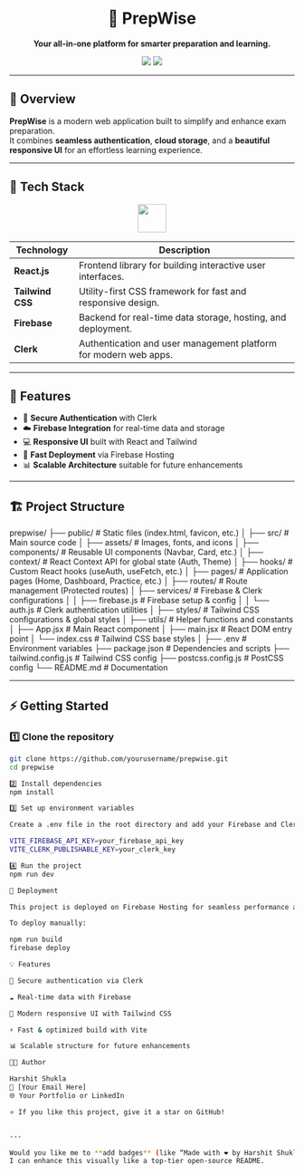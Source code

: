 <h1 align="center">🧠 PrepWise</h1>

<p align="center">
  <b>Your all-in-one platform for smarter preparation and learning.</b>  
</p>

<p align="center">
  <img src="https://img.shields.io/badge/Status-Active-success?style=for-the-badge" />
  <img src="https://img.shields.io/badge/License-MIT-blue?style=for-the-badge" />
</p>

---

## 🚀 Overview

**PrepWise** is a modern web application built to simplify and enhance exam preparation.  
It combines **seamless authentication**, **cloud storage**, and a **beautiful responsive UI** for an effortless learning experience.

---

## 🧩 Tech Stack

<p align="center">
  <img src="https://skillicons.dev/icons?i=react,tailwind,firebase" height="50" />

</p>

| Technology | Description |
|-------------|-------------|
| **React.js** | Frontend library for building interactive user interfaces. |
| **Tailwind CSS** | Utility-first CSS framework for fast and responsive design. |
| **Firebase** | Backend for real-time data storage, hosting, and deployment. |
| **Clerk** | Authentication and user management platform for modern web apps. |

---

## 🌟 Features

- 🔐 **Secure Authentication** with Clerk  
- ☁️ **Firebase Integration** for real-time data and storage  
- 💻 **Responsive UI** built with React and Tailwind  
- 🚀 **Fast Deployment** via Firebase Hosting  
- 📊 **Scalable Architecture** suitable for future enhancements  

---

## 🏗️ Project Structure

prepwise/
├── public/ # Static files (index.html, favicon, etc.)
│
├── src/ # Main source code
│ ├── assets/ # Images, fonts, and icons
│ ├── components/ # Reusable UI components (Navbar, Card, etc.)
│ ├── context/ # React Context API for global state (Auth, Theme)
│ ├── hooks/ # Custom React hooks (useAuth, useFetch, etc.)
│ ├── pages/ # Application pages (Home, Dashboard, Practice, etc.)
│ ├── routes/ # Route management (Protected routes)
│ ├── services/ # Firebase & Clerk configurations
│ │ ├── firebase.js # Firebase setup & config
│ │ └── auth.js # Clerk authentication utilities
│ ├── styles/ # Tailwind CSS configurations & global styles
│ ├── utils/ # Helper functions and constants
│ ├── App.jsx # Main React component
│ ├── main.jsx # React DOM entry point
│ └── index.css # Tailwind CSS base styles
│
├── .env # Environment variables
├── package.json # Dependencies and scripts
├── tailwind.config.js # Tailwind CSS config
├── postcss.config.js # PostCSS config
└── README.md # Documentation


---

## ⚡ Getting Started

### 1️⃣ Clone the repository

```bash
git clone https://github.com/yourusername/prepwise.git
cd prepwise

2️⃣ Install dependencies
npm install

3️⃣ Set up environment variables

Create a .env file in the root directory and add your Firebase and Clerk credentials:

VITE_FIREBASE_API_KEY=your_firebase_api_key
VITE_CLERK_PUBLISHABLE_KEY=your_clerk_key

4️⃣ Run the project
npm run dev

🚀 Deployment

This project is deployed on Firebase Hosting for seamless performance and scalability.

To deploy manually:

npm run build
firebase deploy

💡 Features

🔐 Secure authentication via Clerk

☁️ Real-time data with Firebase

🎨 Modern responsive UI with Tailwind CSS

⚡ Fast & optimized build with Vite

📊 Scalable structure for future enhancements

🧑‍💻 Author

Harshit Shukla
📧 [Your Email Here]
🌐 Your Portfolio or LinkedIn

⭐ If you like this project, give it a star on GitHub!


---

Would you like me to **add badges** (like “Made with ❤️ by Harshit Shukla”, version badge, or deployment badge like Firebase status)?  
I can enhance this visually like a top-tier open-source README.


